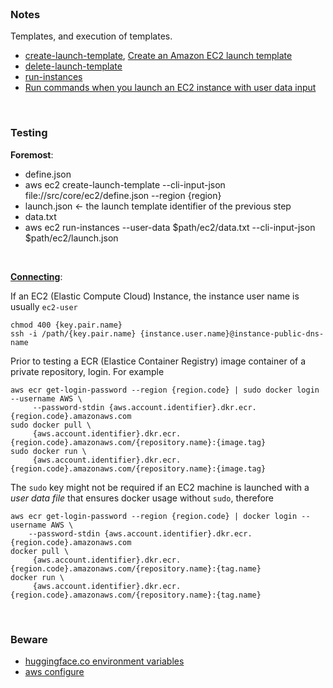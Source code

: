 <br>

### Notes

Templates, and execution of templates.

  * [create-launch-template](https://awscli.amazonaws.com/v2/documentation/api/latest/reference/ec2/create-launch-template.html), [Create an Amazon EC2 launch template](https://docs.aws.amazon.com/AWSEC2/latest/UserGuide/create-launch-template.html#create-launch-template-define-parameters)
  * [delete-launch-template](https://docs.aws.amazon.com/cli/latest/reference/ec2/delete-launch-template.html)
  * [run-instances](https://awscli.amazonaws.com/v2/documentation/api/latest/reference/ec2/run-instances.html)
  * [Run commands when you launch an EC2 instance with user data input](https://docs.aws.amazon.com/AWSEC2/latest/UserGuide/user-data.html)



<br>

### Testing

**Foremost**:

* define.json
* aws ec2 create-launch-template --cli-input-json file://src/core/ec2/define.json --region {region}
* launch.json &larr; the launch template identifier of the previous step
* data.txt
* aws ec2 run-instances --user-data $path/ec2/data.txt --cli-input-json $path/ec2/launch.json

<br>

<a href="https://docs.aws.amazon.com/AWSEC2/latest/UserGuide/connect-linux-inst-ssh.html" target="_blank"><b>Connecting</b></a>:

If an EC2 (Elastic Compute Cloud) Instance, the instance user name is usually `ec2-user`

```shell
chmod 400 {key.pair.name}
ssh -i /path/{key.pair.name} {instance.user.name}@instance-public-dns-name
```

Prior to testing a ECR (Elastice Container Registry) image container of a private repository, login.  For example

```shell
aws ecr get-login-password --region {region.code} | sudo docker login --username AWS \ 
     --password-stdin {aws.account.identifier}.dkr.ecr.{region.code}.amazonaws.com
sudo docker pull \
     {aws.account.identifier}.dkr.ecr.{region.code}.amazonaws.com/{repository.name}:{image.tag}
sudo docker run \
     {aws.account.identifier}.dkr.ecr.{region.code}.amazonaws.com/{repository.name}:{image.tag}
```

The `sudo` key might not be required if an EC2 machine is launched with a *user data file* that ensures docker usage without `sudo`, therefore

```shell
aws ecr get-login-password --region {region.code} | docker login --username AWS \
    --password-stdin {aws.account.identifier}.dkr.ecr.{region.code}.amazonaws.com
docker pull \
     {aws.account.identifier}.dkr.ecr.{region.code}.amazonaws.com/{repository.name}:{tag.name}
docker run \
     {aws.account.identifier}.dkr.ecr.{region.code}.amazonaws.com/{repository.name}:{tag.name}
```

<br>

### Beware

* [huggingface.co environment variables](https://huggingface.co/docs/huggingface_hub/main/en/package_reference/environment_variables)
* [aws configure](https://thereferences.github.io/practice/docs/build/html/development/integration/cloud.html)


<br>
<br>

<br>
<br>

<br>
<br>

<br>
<br>
